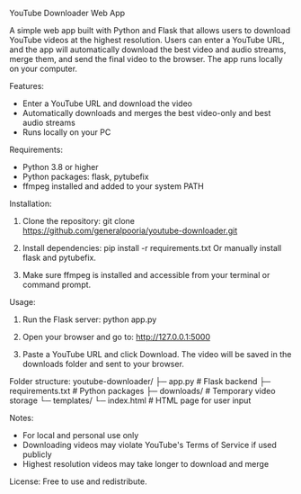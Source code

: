 YouTube Downloader Web App

A simple web app built with Python and Flask that allows users to download YouTube videos at the highest resolution. Users can enter a YouTube URL, and the app will automatically download the best video and audio streams, merge them, and send the final video to the browser. The app runs locally on your computer.

Features:
- Enter a YouTube URL and download the video
- Automatically downloads and merges the best video-only and best audio streams
- Runs locally on your PC

Requirements:
- Python 3.8 or higher
- Python packages: flask, pytubefix
- ffmpeg installed and added to your system PATH

Installation:
1. Clone the repository:
git clone https://github.com/generalpooria/youtube-downloader.git

2. Install dependencies:
pip install -r requirements.txt
Or manually install flask and pytubefix.
3. Make sure ffmpeg is installed and accessible from your terminal or command prompt.

Usage:
1. Run the Flask server:
python app.py

2. Open your browser and go to:
http://127.0.0.1:5000
3. Paste a YouTube URL and click Download. The video will be saved in the downloads folder and sent to your browser.

Folder structure:
youtube-downloader/
├─ app.py           # Flask backend
├─ requirements.txt # Python packages
├─ downloads/       # Temporary video storage
└─ templates/
   └─ index.html    # HTML page for user input

Notes:
- For local and personal use only
- Downloading videos may violate YouTube's Terms of Service if used publicly
- Highest resolution videos may take longer to download and merge

License:
Free to use and redistribute.
